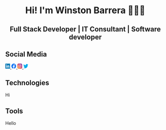 <h1 align="center">Hi! I'm Winston Barrera 👨🏻‍💻</h1>
<h2 align="center">Full Stack Developer | IT Consultant | Software developer</h2>

## Social Media
<a href="https://www.linkedin.com/in/wijubalo">
    <img alt="LinkedIn" title="LinkedIn" width="3%" src="assets/linkedin.svg">
</a>
<a href="https://www.facebook.com/winstonbarrera.pe">
    <img alt="Facebook" title="Facebook" width="3%" src="assets/facebook.svg">
</a>
<a href="https://www.instagram.com/winstonbarrera.pe">
    <img alt="Instagram" title="Instagram" width="3%" src="assets/instagram.svg">
</a>
<a href="https://twitter.com/wijubalo">
    <img alt="Twitter" title="Twitter" width="3%" src="assets/twitter.svg">
</a>

## Technologies
Hi

## Tools
Hello
